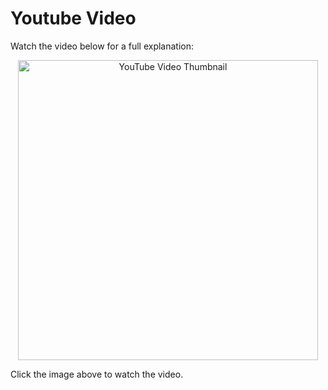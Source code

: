 # Youtube Video
Watch the video below for a full explanation:

<p align="center">
  <a href="https://www.youtube.com/watch?v=brHiGIsMkTU" target="_blank">
    <img src="https://img.youtube.com/vi/brHiGIsMkTU/0.jpg" alt="YouTube Video Thumbnail" width="480" />
  </a>
</p>

Click the image above to watch the video.

